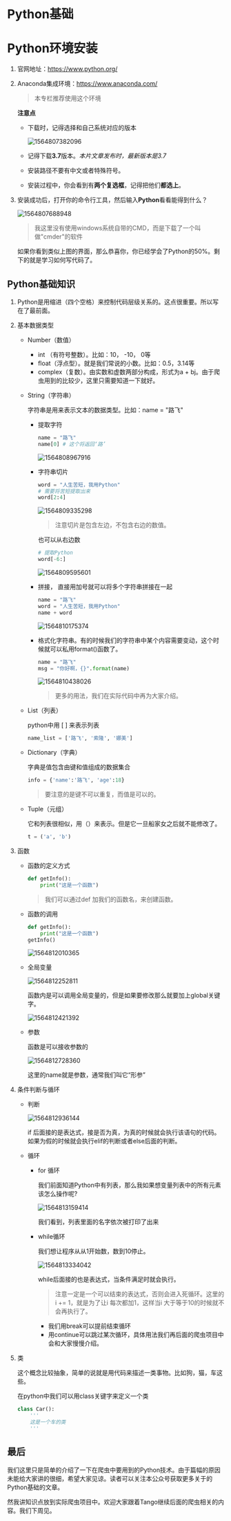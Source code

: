 # Python基础

# Python环境安装

1. 官网地址：https://www.python.org/

2. Anaconda集成环境：https://www.anaconda.com/

   > 本专栏推荐使用这个环境

   **注意点**

   - 下载时，记得选择和自己系统对应的版本

     ![1564807382096](C:\Users\baohu\AppData\Roaming\Typora\typora-user-images\1564807382096.png)

   - 记得下载**3.7**版本。*本片文章发布时，最新版本是3.7*

   - 安装路径不要有中文或者特殊符号。

   - 安装过程中，你会看到有**两个复选框**，记得把他们**都选上**。

3. 安装成功后，打开你的命令行工具，然后输入**Python**看看能得到什么？

   ![1564807688948](C:\Users\baohu\AppData\Roaming\Typora\typora-user-images\1564807688948.png)

   

   > 我这里没有使用windows系统自带的CMD，而是下载了一个叫做"cmder"的软件

   如果你看到类似上图的界面，那么恭喜你，你已经学会了Python的50%。剩下的就是学习如何写代码了。

## Python基础知识

1. Python是用缩进（四个空格）来控制代码层级关系的。这点很重要。所以写在了最前面。

2. 基本数据类型

   - Number（数值）

     - int （有符号整数）。比如：10， -10， 0等
     - float（浮点型）。就是我们常说的小数。比如：0.5，3.14等
     - complex（复数）。由实数和虚数两部分构成，形式为a + bj。由于爬虫用到的比较少，这里只需要知道一下就好。

   - String（字符串）

     字符串是用来表示文本的数据类型。比如：name = "路飞"

     - 提取字符

       ```python
       name = "路飞"
       name[0] # 这个将返回‘路’
       ```

       ![1564808967916](C:\Users\baohu\AppData\Roaming\Typora\typora-user-images\1564808967916.png)

     - 字符串切片

       ```python
       word = "人生苦短，我用Python"
       # 需要将苦短提取出来
       word[2:4]
       ```

       ![1564809335298](C:\Users\baohu\AppData\Roaming\Typora\typora-user-images\1564809335298.png)

       > 注意切片是包含左边，不包含右边的数值。

       也可以从右边数

       ```python
       # 提取Python
       word[-6:]
       ```

       ![1564809595601](C:\Users\baohu\AppData\Roaming\Typora\typora-user-images\1564809595601.png)

     - 拼接， 直接用加号就可以将多个字符串拼接在一起

       ```python
       name = "路飞"
       word = "人生苦短，我用Python"
       name + word
       ```

       ![1564810175374](C:\Users\baohu\AppData\Roaming\Typora\typora-user-images\1564810175374.png)

     - 格式化字符串。有的时候我们的字符串中某个内容需要变动，这个时候就可以私用format()函数了。

       ```python
       name = "路飞"
       msg = "你好啊，{}".format(name)
       ```

       ![1564810438026](C:\Users\baohu\AppData\Roaming\Typora\typora-user-images\1564810438026.png)

       > 更多的用法，我们在实际代码中再为大家介绍。

   - List（列表）

     python中用 [ ] 来表示列表

     ```python
     name_list = ['路飞', '索隆', '娜美']
     ```

   - Dictionary（字典）

     字典是值包含由键和值组成的数据集合

     ```python
     info = {'name':'路飞', 'age':18}
     ```

     > 要注意的是键不可以重复，而值是可以的。

   - Tuple（元组）

     它和列表很相似，用（）来表示。但是它一旦船家女之后就不能修改了。

     ```python
     t = ('a', 'b')
     ```

3. 函数

   - 函数的定义方式

     ```python
     def getInfo():
         print("这是一个函数")
     ```

     > 我们可以通过def 加我们的函数名，来创建函数。

   - 函数的调用

     ```python
     def getInfo():
         print("这是一个函数")
     getInfo()
     ```

     ![1564812010365](C:\Users\baohu\AppData\Roaming\Typora\typora-user-images\1564812010365.png)

   - 全局变量

     ![1564812252811](C:\Users\baohu\AppData\Roaming\Typora\typora-user-images\1564812252811.png)

     函数内是可以调用全局变量的，但是如果要修改那么就要加上global关键字。

     ![1564812421392](C:\Users\baohu\AppData\Roaming\Typora\typora-user-images\1564812421392.png)

   - 参数

     函数是可以接收参数的

     ![1564812728360](C:\Users\baohu\AppData\Roaming\Typora\typora-user-images\1564812728360.png)

     这里的name就是参数，通常我们叫它“形参”

4. 条件判断与循环

   - 判断

     ![1564812936144](C:\Users\baohu\AppData\Roaming\Typora\typora-user-images\1564812936144.png)

     if 后面接的是表达式，接是否为真，为真的时候就会执行该语句的代码。如果为假的时候就会执行elif的判断或者else后面的判断。

   - 循环

     - for 循环

       我们前面知道Python中有列表，那么我如果想变量列表中的所有元素该怎么操作呢?

       ![1564813159414](C:\Users\baohu\AppData\Roaming\Typora\typora-user-images\1564813159414.png)

       我们看到，列表里面的名字依次被打印了出来

     - while循环

       我们想让程序从从1开始数，数到10停止。

       ![1564813334042](C:\Users\baohu\AppData\Roaming\Typora\typora-user-images\1564813334042.png)

       while后面接的也是表达式，当条件满足时就会执行。

       > 注意一定是一个可以结束的表达式，否则会进入死循环。这里的 i += 1，就是为了让i 每次都加1，这样当i 大于等于10的时候就不会再执行了。

       - 我们用break可以提前结束循环
       - 用continue可以跳过某次循环，具体用法我们再后面的爬虫项目中会和大家慢慢介绍。

5. 类

   这个概念比较抽象，简单的说就是用代码来描述一类事物。比如狗，猫，车这些。

   在python中我们可以用class关键字来定义一个类

   ```python
   class Car():
       '''
       这是一个车的类
       '''
   ```

## 最后

我们这里只是简单的介绍了一下在爬虫中要用到的Python技术。由于篇幅的原因未能给大家讲的很细，希望大家见谅。读者可以关注本公众号获取更多关于的Python基础的文章。

然我讲知识点放到实际爬虫项目中。欢迎大家跟着Tango继续后面的爬虫相关的内容。我们下周见。